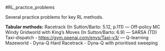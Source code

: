 #RL_practice_problems

Several practice problems for key RL methods.

**Tabular methods:**
Racetrack (In Sutton/Barto: 5.12, p.111) — Off-policy MC
Windy Gridworld with King’s Moves (In Sutton/Barto: 6.9)  — SARSA (TD)
Taxi-dispatch - https://gym.openai.com/envs/Taxi-v3/ — Q-learning
Mazeworld - Dyna-Q
Hard Racetrack - Dyna-Q with prioritised sweeping
